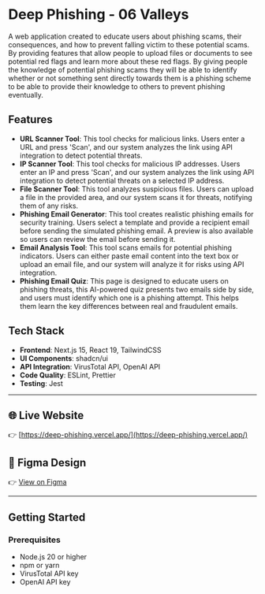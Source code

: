 # Deep Phishing - 06 Valleys
A web application created to educate users about phishing scams, their consequences, and how to prevent falling victim to these potential scams. By providing features that allow people to upload files or documents to see potential red flags and learn more about these red flags. By giving people the knowledge of potential phishing scams they will be able to identify whether or not something sent directly towards them is a phishing scheme to be able to provide their knowledge to others to prevent phishing eventually. 

## Features
- **URL Scanner Tool**: This tool checks for malicious links. Users enter a URL and press 'Scan', and our system analyzes the link using API integration to detect potential threats.
- **IP Scanner Tool**: This tool checks for malicious IP addresses. Users enter an IP and press 'Scan', and our system analyzes the link using API integration to detect potential threats on a selected IP address.
- **File Scanner Tool**: This tool analyzes suspicious files. Users can upload a file in the provided area, and our system scans it for threats, notifying them of any risks.
- **Phishing Email Generator**: This tool creates realistic phishing emails for security training. Users select a template and provide a recipient email before sending the simulated phishing email. A preview is also available so users can review the email before sending it.
- **Email Analysis Tool**: This tool scans emails for potential phishing indicators. Users can either paste email content into the text box or upload an email file, and our system will analyze it for risks using API integration.
- **Phishing Email Quiz**: This page is designed to educate users on phishing threats, this AI-powered quiz presents two emails side by side, and users must identify which one is a phishing attempt. This helps them learn the key differences between real and fraudulent emails.

## Tech Stack
- **Frontend**: Next.js 15, React 19, TailwindCSS
- **UI Components**: shadcn/ui
- **API Integration**: VirusTotal API, OpenAI API
- **Code Quality**: ESLint, Prettier
- **Testing**: Jest

---

## 🌐 Live Website  
👉 [https://deep-phishing.vercel.app/](https://deep-phishing.vercel.app/)

## 🎨 Figma Design  
👉 [View on Figma](https://www.figma.com/design/y4kHVPOzWIWg3aWcmWZJC6/CMPT-276---06-Valleys?node-id=2-4&p=f&t=PgEmEwuBzdfAKXPk-0)

---



## Getting Started

### Prerequisites
- Node.js 20 or higher
- npm or yarn
- VirusTotal API key
- OpenAI API key
